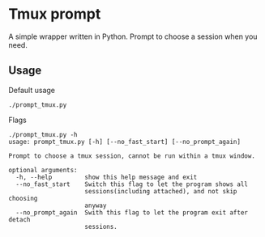 # Tmux prompt

A simple wrapper written in Python. Prompt to choose a session when you need.

## Usage

Default usage
```
./prompt_tmux.py
```

Flags
```
./prompt_tmux.py -h
usage: prompt_tmux.py [-h] [--no_fast_start] [--no_prompt_again]

Prompt to choose a tmux session, cannot be run within a tmux window.

optional arguments:
  -h, --help         show this help message and exit
  --no_fast_start    Switch this flag to let the program shows all
                     sessions(including attached), and not skip choosing
                     anyway
  --no_prompt_again  Swith this flag to let the program exit after detach
                     sessions.
```
